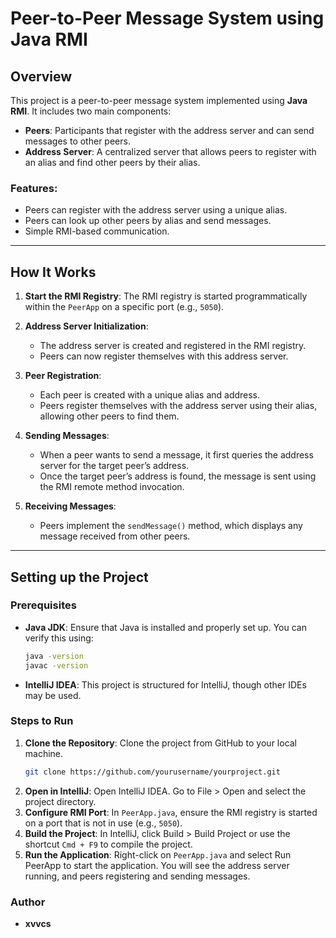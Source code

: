 # Peer-to-Peer Message System using Java RMI

## Overview

This project is a peer-to-peer message system implemented using **Java RMI**. It includes two main components:
- **Peers**: Participants that register with the address server and can send messages to other peers.
- **Address Server**: A centralized server that allows peers to register with an alias and find other peers by their alias.

### Features:
- Peers can register with the address server using a unique alias.
- Peers can look up other peers by alias and send messages.
- Simple RMI-based communication.

---

## How It Works

1. **Start the RMI Registry**: The RMI registry is started programmatically within the `PeerApp` on a specific port (e.g., `5050`).

2. **Address Server Initialization**:
    - The address server is created and registered in the RMI registry.
    - Peers can now register themselves with this address server.

3. **Peer Registration**:
    - Each peer is created with a unique alias and address.
    - Peers register themselves with the address server using their alias, allowing other peers to find them.

4. **Sending Messages**:
    - When a peer wants to send a message, it first queries the address server for the target peer’s address.
    - Once the target peer’s address is found, the message is sent using the RMI remote method invocation.

5. **Receiving Messages**:
    - Peers implement the `sendMessage()` method, which displays any message received from other peers.

---

## Setting up the Project

### Prerequisites

- **Java JDK**: Ensure that Java is installed and properly set up. You can verify this using:
    ```bash
    java -version
    javac -version
    ```

- **IntelliJ IDEA**: This project is structured for IntelliJ, though other IDEs may be used.

### Steps to Run

1. **Clone the Repository**:
   Clone the project from GitHub to your local machine.
   ```bash
   git clone https://github.com/yourusername/yourproject.git
2. **Open in IntelliJ**:
Open IntelliJ IDEA.
Go to File > Open and select the project directory.
3. **Configure RMI Port**:
   In `PeerApp.java`, ensure the RMI registry is started on a port that is not in use (e.g., `5050`).
4. **Build the Project**:
   In IntelliJ, click Build > Build Project or use the shortcut `Cmd + F9` to compile the project.
5. **Run the Application**:
   Right-click on `PeerApp.java` and select Run PeerApp to start the application.
   You will see the address server running, and peers registering and sending messages.
### Author
- **xvvcs**
